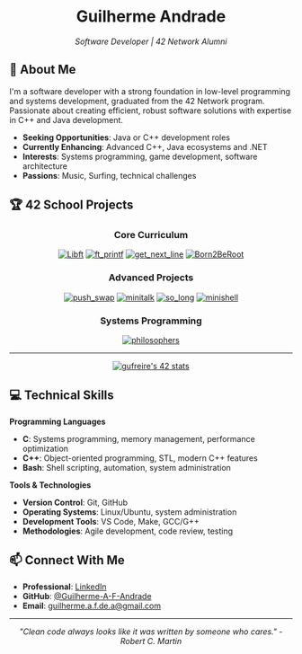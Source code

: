 <div align="center">
  
  # Guilherme Andrade
  *Software Developer | 42 Network Alumni*

</div>

## 🚀 About Me

I'm a software developer with a strong foundation in low-level programming and systems development, graduated from the 42 Network program. Passionate about creating efficient, robust software solutions with expertise in C++ and Java development.

-  **Seeking Opportunities**: Java or C++ development roles
-  **Currently Enhancing**: Advanced C++, Java ecosystems and .NET
-  **Interests**: Systems programming, game development, software architecture
-  **Passions**: Music, Surfing, technical challenges

## 🏆 42 School Projects

<div align="center">

### Core Curriculum
[![Libft](https://raw.githubusercontent.com/byaliego/42-project-badges/main/badges/libftm.png)](https://github.com/Guilherme-A-F-Andrade/ft_libft)
[![ft_printf](https://raw.githubusercontent.com/byaliego/42-project-badges/main/badges/ft_printfe.png)](https://github.com/Guilherme-A-F-Andrade/ft_printf)
[![get_next_line](https://raw.githubusercontent.com/byaliego/42-project-badges/main/badges/get_next_linem.png)](https://github.com/Guilherme-A-F-Andrade/get_next_line)
[![Born2BeRoot](https://raw.githubusercontent.com/byaliego/42-project-badges/main/badges/born2beroote.png)](https://github.com/Guilherme-A-F-Andrade)

### Advanced Projects
[![push_swap](https://raw.githubusercontent.com/byaliego/42-project-badges/main/badges/push_swape.png)](https://github.com/Guilherme-A-F-Andrade/push_swap)
[![minitalk](https://raw.githubusercontent.com/byaliego/42-project-badges/main/badges/minitalke.png)](https://github.com/Guilherme-A-F-Andrade/mini_talk)
[![so_long](https://raw.githubusercontent.com/byaliego/42-project-badges/main/badges/so_longe.png)](https://github.com/Guilherme-A-F-Andrade/so_long)
[![minishell](https://raw.githubusercontent.com/ayogun/42-project-badges/main/badges/minishelle.png)](https://github.com/Guilherme-A-F-Andrade/minishell)

### Systems Programming
[![philosophers](https://raw.githubusercontent.com/ayogun/42-project-badges/main/badges/philosopherse.png)](https://github.com/Guilherme-A-F-Andrade/philo)

___________________
<p></p>

[![gufreire's 42 stats](https://badge.mediaplus.ma/binary/gufreire?UM6P=off)](https://github.com/oakoudad/badge42)

<p></p>

</div>

## 💻 Technical Skills

**Programming Languages**
- **C**: Systems programming, memory management, performance optimization
- **C++**: Object-oriented programming, STL, modern C++ features
- **Bash**: Shell scripting, automation, system administration

**Tools & Technologies**
- **Version Control**: Git, GitHub
- **Operating Systems**: Linux/Ubuntu, system administration
- **Development Tools**: VS Code, Make, GCC/G++
- **Methodologies**: Agile development, code review, testing


## 📫 Connect With Me

- **Professional**: [LinkedIn](https://www.linkedin.com/in/Guilherme-F-Andrade)
- **GitHub**: [@Guilherme-A-F-Andrade](https://github.com/Guilherme-A-F-Andrade)
- **Email**: guilherme.a.f.de.a@gmail.com
---

<div align="center">
  
*"Clean code always looks like it was written by someone who cares." - Robert C. Martin*

</div>


